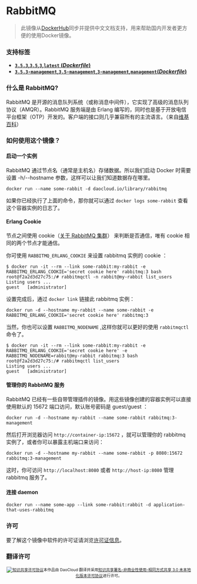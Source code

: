 # RabbitMQ
> 此镜像从[DockerHub](https://registry.hub.docker.com/_/rabbitmq/)同步并提供中文文档支持，用来帮助国内开发者更方便的使用Docker镜像。

### 支持标签

* **[`3.5.3`,`3.5`,`3`,`latest` (*Dockerfile*)](https://github.com/docker-library/rabbitmq/blob/aae4d2b9773419a7421e413337068b32feb4995a/Dockerfile)**
* **[`3.5.3-management`,`3.5-management`,`3-management`,`management`(*Dockerfile*)](https://github.com/docker-library/rabbitmq/blob/aae4d2b9773419a7421e413337068b32feb4995a/management/Dockerfile)**

### 什么是 RabbitMQ?

RabbitMQ 是开源的消息队列系统（或称消息中间件），它实现了高级的消息队列协议（AMQR）。RabbitMQ 服务端是由 Erlang 编写的，同时也是基于开放电信平台框架（OTP）开发的。客户端的接口则几乎兼容所有的主流语言。（来自[维基百科](https://en.wikipedia.org/wiki/RabbitMQ)）

### 如何使用这个镜像？

#### 启动一个实例

RabbitMQ 通过节点名（通常是主机名）存储数据。所以我们启动 Docker 时需要设置 -h/--hostname 参数，这样可以让我们知道数据存在哪里。

```
docker run --name some-rabbit -d daocloud.io/library/rabbitmq
```

如果你已经执行了上面的命令，那你就可以通过 `docker logs some-rabbit` 查看这个容器实例的日志了。

#### Erlang Cookie

节点之间使用 cookie（[关于 RabbitMQ 集群](https://www.rabbitmq.com/clustering.html#erlang-cookie)） 来判断是否通信，唯有 cookie 相同的两个节点才能通信。

你可使用 `RABBITMQ_ERLANG_COOKIE` 来设置 rabbitmq 实例的 cookie ：

```
$ docker run -it --rm --link some-rabbit:my-rabbit -e RABBITMQ_ERLANG_COOKIE='secret cookie here' rabbitmq:3 bash
root@f2a2d3d27c75:/# rabbitmqctl -n rabbit@my-rabbit list_users
Listing users ...
guest   [administrator]
```

设置完成后，通过 `docker link` 链接此 rabbitmq 实例：

```
docker run -d --hostname my-rabbit --name some-rabbit -e RABBITMQ_ERLANG_COOKIE='secret cookie here' rabbitmq:3
```
当然，你也可以设置 `RABBITMQ_NODENAME` ,这样你就可以更好的使用 `rabbitmqctl` 命令了。

```
$ docker run -it --rm --link some-rabbit:my-rabbit -e RABBITMQ_ERLANG_COOKIE='secret cookie here' -e RABBITMQ_NODENAME=rabbit@my-rabbit rabbitmq:3 bash
root@f2a2d3d27c75:/# rabbitmqctl list_users
Listing users ...
guest   [administrator]
```


#### 管理你的 RabbitMQ 服务

RabbitMQ 已经有一些自带管理插件的镜像。用这些镜像创建的容器实例可以直接使用默认的 15672 端口访问，默认账号密码是 guest/guest ：

```
docker run -d --hostname my-rabbit --name some-rabbit rabbitmq:3-management
```

然后打开浏览器访问 `http://container-ip:15672` ，就可以管理你的 rabbitmq 实例了，或者你可以暴露主机端口来访问：

```
docker run -d --hostname my-rabbit --name some-rabbit -p 8080:15672 rabbitmq:3-management
``` 
这时，你可访问 `http://localhost:8080` 或者 `http://host-ip:8080` 管理 rabbitmq 服务了。


#### 连接 daemon

```
docker run --name some-app --link some-rabbit:rabbit -d application-that-uses-rabbitmq
```

### 许可

要了解这个镜像中软件的许可证请浏览[许可证信息](https://www.rabbitmq.com/mpl.html)。

### 翻译许可

<span style="font-size: 75%; text-align: center; display: block;"><a rel="license" href="http://creativecommons.org/licenses/by-nc-sa/3.0/"><img alt="知识共享许可协议" style="border-width:0" src="https://i.creativecommons.org/l/by-nc-sa/3.0/88x31.png" /></a>本作品由 DaoCloud 翻译并采用<a rel="license" href="http://creativecommons.org/licenses/by-nc-sa/3.0/">知识共享署名-非商业性使用-相同方式共享 3.0 未本地化版本许可协议</a>进行许可。</span>
